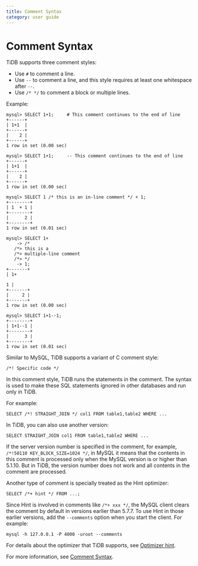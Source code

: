 ```yaml
---
title: Comment Syntax
category: user guide
---
```


# Comment Syntax

TiDB supports three comment styles:

- Use `#` to comment a line.
- Use `--` to comment a line, and this style requires at least one whitespace after `--`.
- Use `/* */` to comment a block or multiple lines.

Example:

```
mysql> SELECT 1+1;     # This comment continues to the end of line
+------+
| 1+1  |
+------+
|    2 |
+------+
1 row in set (0.00 sec)

mysql> SELECT 1+1;     -- This comment continues to the end of line
+------+
| 1+1  |
+------+
|    2 |
+------+
1 row in set (0.00 sec)

mysql> SELECT 1 /* this is an in-line comment */ + 1;
+--------+
| 1  + 1 |
+--------+
|      2 |
+--------+
1 row in set (0.01 sec)

mysql> SELECT 1+
    -> /*
   /*> this is a
   /*> multiple-line comment
   /*> */
    -> 1;
+-------+
| 1+

1 |
+-------+
|     2 |
+-------+
1 row in set (0.00 sec)

mysql> SELECT 1+1--1;
+--------+
| 1+1--1 |
+--------+
|      3 |
+--------+
1 row in set (0.01 sec)
```

Similar to MySQL, TiDB supports a variant of C comment style:

```
/*! Specific code */
```

In this comment style, TiDB runs the statements in the comment. The syntax is used to make these SQL statements ignored in other databases and run only in TiDB.

For example:

```
SELECT /*! STRAIGHT_JOIN */ col1 FROM table1,table2 WHERE ...
```

In TiDB, you can also use another version:

```
SELECT STRAIGHT_JOIN col1 FROM table1,table2 WHERE ...
```

If the server version number is specified in the comment, for example, `/*!50110 KEY_BLOCK_SIZE=1024 */`, in MySQL it means that the contents in this comment is processed only when the MySQL version is or higher than 5.1.10. But in TiDB, the version number does not work and all contents in the comment are processed.

Another type of comment is specially treated as the Hint optimizer:

```
SELECT /*+ hint */ FROM ...;
```

Since Hint is involved in comments like `/*+ xxx */`, the MySQL client clears the comment by default in versions earlier than 5.7.7. To use Hint in those earlier versions, add the `--comments` option when you start the client. For example:

```
mysql -h 127.0.0.1 -P 4000 -uroot --comments
```

For details about the optimizer that TiDB supports, see [Optimizer hint](tidb-specific.md#optimizer-hint).

For more information, see [Comment Syntax](https://dev.mysql.com/doc/refman/5.7/en/comments.html).
